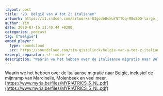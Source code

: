 ```yaml
---
layout: post
title: "23. België van A tot Z: Italianen"
artwork: https://i1.sndcdn.com/artworks-8IgodeBoNuYNTTQq-M8o8OQ-large.jpg
author: Tim
date: 2020-07-16 11:40:44 +0200
categories: podcast
tag: ["België"]
embed_player:
  type: soundcloud
  src: https://soundcloud.com/tim-gistelinck/belgie-van-a-tot-z-italianen
excerpt_separator: <!--more-->
description: "Waarin we het hebben over de Italiaanse migratie naar België, inclusief de mijnramp van Marcinelle, Molenbeek en veel meer."
---
```

Waarin we het hebben over de Italiaanse migratie naar België, inclusief de mijnramp van Marcinelle, Molenbeek en veel meer.
[https://www.myria.be/files/MYRIATRICS_5_NL.pdf](https://www.myria.be/files/MYRIATRICS_5_NL.pdf)